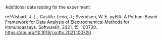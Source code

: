 Additional data testing for the experiment


ref:Vishart, J. L.; Castillo-León, J.; Svendsen, W. E. pyEIA: A Python-Based Framework for Data Analysis of Electrochemical Methods for Immunoassays. SoftwareX, 2021, 15, 100720. https://doi.org/10.1016/j.softx.2021.100720.
